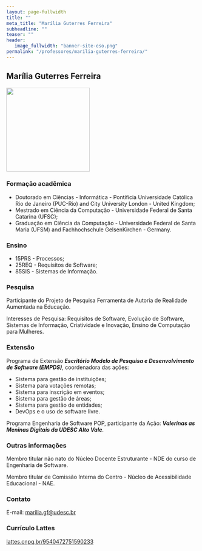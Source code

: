 ```yaml
---
layout: page-fullwidth
title: ""
meta_title: "Marília Guterres Ferreira"
subheadline: ""
teaser: ""
header:
   image_fullwidth: "banner-site-eso.png"
permalink: "/professores/marilia-guterres-ferreira/"
---
```


## **Marília Guterres Ferreira**

<img class="img-responsive" src="{{site.urlimg}}/professores/foto-professora-marilia.png" width="220"/>

### **Formação acadêmica**

- Doutorado em Ciências - Informática - Pontíficia Universidade Católica Rio de Janeiro (PUC-Rio) and City University London - United Kingdom;
- Mestrado em Ciência da Computação - Universidade Federal de Santa Catarina (UFSC);
- Graduação em Ciência da Computação - Universidade Federal de Santa Maria (UFSM) and Fachhochschule GelsenKirchen - Germany.

### **Ensino**

- 15PRS - Processos;
- 25REQ - Requisitos de Software;
- 85SIS - Sistemas de Informação.

### **Pesquisa**

Participante do Projeto de Pesquisa Ferramenta de Autoria de Realidade Aumentada na Educação.

Interesses de Pesquisa: Requisitos de Software, Evolução de Software, Sistemas de Informação, Criatividade e Inovação, Ensino de Computação para Mulheres.

### **Extensão**

Programa de Extensão ***Escritório Modelo de Pesquisa e Desenvolvimento de Software (EMPDS)***, coordenadora das ações:
- Sistema para gestão de instituições;
- Sistema para votações remotas;
- Sistema para inscrição em eventos;
- Sistema para gestão de áreas;
- Sistema para gestão de entidades;
- DevOps e o uso de software livre.

Programa Engenharia de Software POP, participante da Ação: ***Valerinas as Meninas Digitais da UDESC Alto Vale***.

### **Outras informações**

Membro titular não nato do Núcleo Docente Estruturante - NDE do curso de Engenharia de Software.

Membro titular de Comissão Interna do Centro - Núcleo de Acessibilidade Educacional - NAE.

### **Contato**

E-mail: marilia.gf@udesc.br

### **Currículo Lattes**
<!-- TODO erick: tirar a palavra "lattes" e deixar apenas o link, conforme abaixo, nos demais professores -->
[lattes.cnpq.br/9540472751590233][mgf]

[mgf]: https://lattes.cnpq.br/9540472751590233